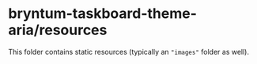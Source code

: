 # bryntum-taskboard-theme-aria/resources

This folder contains static resources (typically an `"images"` folder as well).